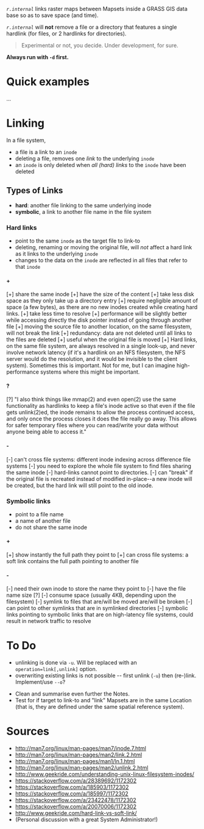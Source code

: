 *`r.internal`* links raster maps between Mapsets inside a GRASS GIS data base so as
to save space (and time).

*`r.internal`* will **not** remove a file or a directory that features a single
hardlink (for files, or 2 hardlinks for directories).

> Experimental or not, you decide.  Under development, for sure.

**Always run with `-d` first.**

Quick examples
==============

...


Linking
=======

In a file system,

* a file is a link to an `inode`
* deleting a file, removes one *link* to the underlying `inode`
* an `inode` is only deleted when *all (hard) links* to the `inode` have been
  deleted

## Types of Links

* **hard**: another file linking to the same underlying inode
* **symbolic**, a link to another file name in the file system

### Hard links

* point to the same `inode` as the target file to link-to
* deleting, renaming or moving the original file, will *not* affect a hard link
as it links to the underlying `inode`
* changes to the data on the `inode` are reflected in all files that refer to
  that `inode`

#### +

[+] share the same inode
[+] have the size of the content
[+] take less disk space as they only take up a directory entry
[+] require negligible amount of space (a few bytes), as there are no new
inodes created while creating hard links.
[+] take less time to resolve
[+] performance will be slightly better while accessing directly the disk
pointer instead of going through another file
[+] moving the source file to another location, on the same filesystem, will
not break the link
[+] redundancy: data are not deleted until all links to the files are deleted
[+] useful when the original file is moved
[+] Hard links, on the same file system, are always resolved in a single
look-up, and never involve network latency (if it's a hardlink on an NFS
filesystem, the NFS server would do the resolution, and it would be invisible
to the client system). Sometimes this is important. Not for me, but I can
imagine high-performance systems where this might be important.

#### ?

[?] "I also think things like mmap(2) and even open(2) use the same
functionality as hardlinks to keep a file's inode active so that even if the
file gets unlink(2)ed, the inode remains to allow the process continued access,
and only once the process closes it does the file really go away. This allows
for safer temporary files where you can read/write your data without anyone
being able to access it."

#### -

[-] can't cross file systems: different inode indexing across difference file
systems
[-] you need to explore the whole file system to find files sharing the same
inode
[-] hard-links cannot point to directories.
[-] can "break" if the original file is recreated instead of modified
in-place--a new inode will be created, but the hard link will still point to
the old inode.

### Symbolic links

* point to a file name
* a name of another file
* do not share the same inode

#### +

[+] show instantly the full path they point to
[+] can cross file systems: a soft link contains the full path pointing to
another file

#### -

[-] need their own inode to store the name they point to
[-] have the file name size [?]
[-] consume space (usually 4KB, depending upon the filesystem)
[-] symlink to files that are/will be moved are/will be broken
[-] can point to other symlinks that are in symlinked directories
[-] symbolic links pointing to symbolic links that are on high-latency file
systems, could result in network traffic to resolve

To Do
=====

- unlinking is done via `-u`. Will be replaced with an
  `operation=link[,unlink]` option.
- overwriting existing links is not possible -- first unlink (`-u`) then
  (re-)link.  Implement/use `--o`?

* Clean and summarise even further the Notes.
* Test for if target to link-to and "link" Mapsets are in the same Location
  (that is, they are defined under the same spatial reference system).

Sources
=======

* http://man7.org/linux/man-pages/man7/inode.7.html
* http://man7.org/linux/man-pages/man2/link.2.html
* http://man7.org/linux/man-pages/man1/ln.1.html
* http://man7.org/linux/man-pages/man2/unlink.2.html 
* http://www.geekride.com/understanding-unix-linux-filesystem-inodes/
* https://stackoverflow.com/a/28389692/1172302
* https://stackoverflow.com/a/185903/1172302
* https://stackoverflow.com/a/185997/1172302
* https://stackoverflow.com/a/23422478/1172302
* https://stackoverflow.com/a/20070006/1172302
* http://www.geekride.com/hard-link-vs-soft-link/
* (Personal discussion with a great System Administrator!)
